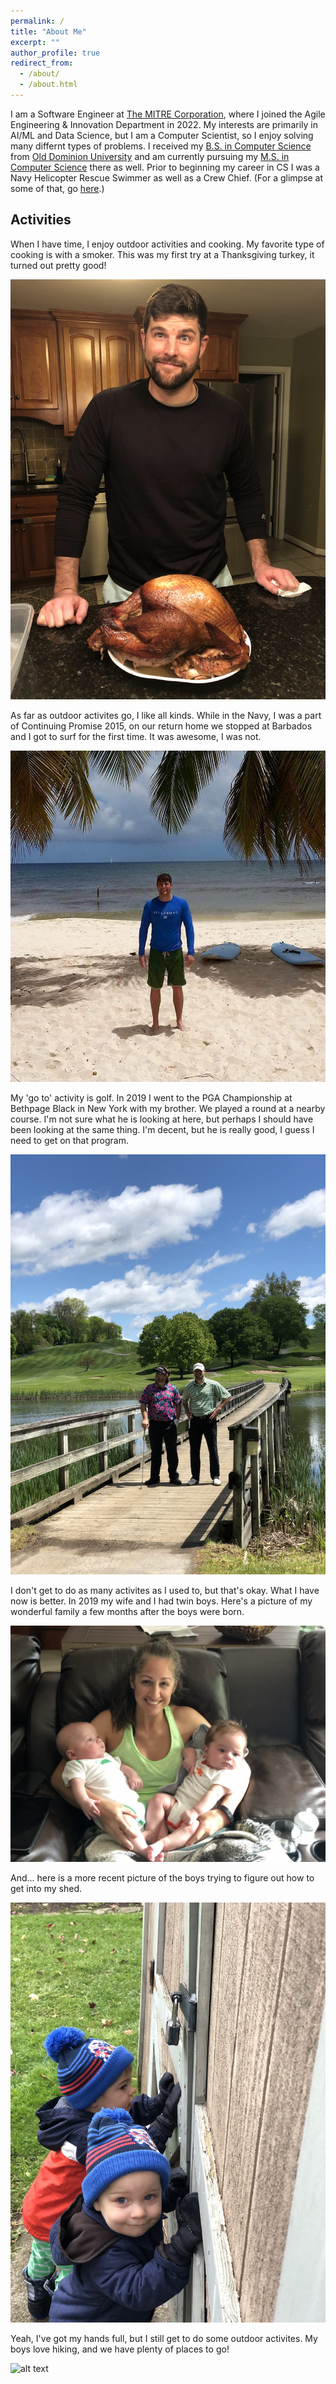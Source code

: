 ```yaml
---
permalink: /
title: "About Me"
excerpt: ""
author_profile: true
redirect_from: 
  - /about/
  - /about.html
---
```


I am a Software Engineer at [The MITRE Corporation](https://www.mitre.org/), where I joined the Agile Engineering & Innovation Department in 2022. My interests are primarily in AI/ML and Data Science, but I am a Computer Scientist, so I enjoy solving many differnt types of problems. I received my [B.S. in Computer Science](https://www.odu.edu/compsci/academics/undergraduate) from [Old Dominion University](https://www.odu.edu/) and am currently pursuing my [M.S. in Computer Science](https://www.odu.edu/compsci/academics/graduate) there as well. Prior to beginning my career in CS I was a Navy Helicopter Rescue Swimmer as well as a Crew Chief. (For a glimpse at some of that, go [here](/_pages/navy.md).)

## Activities

When I have time, I enjoy outdoor activities and cooking. My favorite type of cooking is with a smoker. This was my first try at a Thanksgiving turkey, it turned out pretty good!

![alt text](/images/turkey.heic)

As far as outdoor activites go, I like all kinds. While in the Navy, I was a part of Continuing Promise 2015, on our return home we stopped at Barbados and I got to surf for the first time. It was awesome, I was not.

![alt text](/images/surf.jpg)

My 'go to' activity is golf. In 2019 I went to the PGA Championship at Bethpage Black in New York with my brother. We played a round at a nearby course. I'm not sure what he is looking at here, but perhaps I should have been looking at the same thing. I'm decent, but he is really good, I guess I need to get on that program.

![alt text](/images/brother.jpg)

I don't get to do as many activites as I used to, but that's okay. What I have now is better. In 2019 my wife and I had twin boys. Here's a picture of my wonderful family a few months after the boys were born.

![alt text](/images/family.jpg)

And... here is a more recent picture of the boys trying to figure out how to get into my shed.

![alt text](/images/shed.heic)

Yeah, I've got my hands full, but I still get to do some outdoor activites. My boys love hiking, and we have plenty of places to go!

![alt text](/images/hike1.jpg)